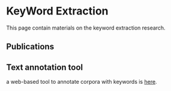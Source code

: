 # KeyWord Extraction
This page contain materials on the keyword extraction research.
## Publications

## Text annotation tool
a web-based tool to annotate corpora with keywords is  [here](http://lv11ee-001-site1.htempurl.com).
